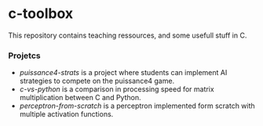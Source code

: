 # c-toolbox

This repository contains teaching ressources, and some usefull stuff in C.

### Projetcs

- *puissance4-strats* is a project where students can implement AI strategies to compete on the puissance4 game.
- *c-vs-python* is a comparison in processing speed for matrix multiplication between C and Python.
- *perceptron-from-scratch* is a perceptron implemented form scratch with multiple activation functions.
